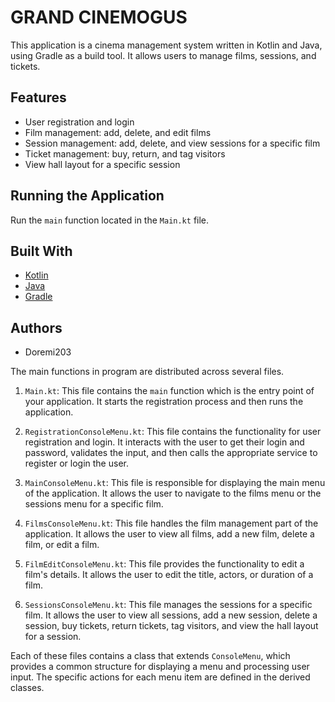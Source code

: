 # GRAND CINEMOGUS

This application is a cinema management system written in Kotlin and Java, using Gradle as a build tool. It allows users to manage films, sessions, and tickets.

## Features

- User registration and login
- Film management: add, delete, and edit films
- Session management: add, delete, and view sessions for a specific film
- Ticket management: buy, return, and tag visitors
- View hall layout for a specific session

## Running the Application

Run the `main` function located in the `Main.kt` file.

## Built With

- [Kotlin](https://kotlinlang.org/)
- [Java](https://www.java.com/)
- [Gradle](https://gradle.org/)

## Authors

- Doremi203

The main functions in program are distributed across several files.

1. `Main.kt`: This file contains the `main` function which is the entry point of your application. It starts the registration process and then runs the application.

2. `RegistrationConsoleMenu.kt`: This file contains the functionality for user registration and login. It interacts with the user to get their login and password, validates the input, and then calls the appropriate service to register or login the user.

3. `MainConsoleMenu.kt`: This file is responsible for displaying the main menu of the application. It allows the user to navigate to the films menu or the sessions menu for a specific film.

4. `FilmsConsoleMenu.kt`: This file handles the film management part of the application. It allows the user to view all films, add a new film, delete a film, or edit a film.

5. `FilmEditConsoleMenu.kt`: This file provides the functionality to edit a film's details. It allows the user to edit the title, actors, or duration of a film.

6. `SessionsConsoleMenu.kt`: This file manages the sessions for a specific film. It allows the user to view all sessions, add a new session, delete a session, buy tickets, return tickets, tag visitors, and view the hall layout for a session.

Each of these files contains a class that extends `ConsoleMenu`, which provides a common structure for displaying a menu and processing user input. The specific actions for each menu item are defined in the derived classes.